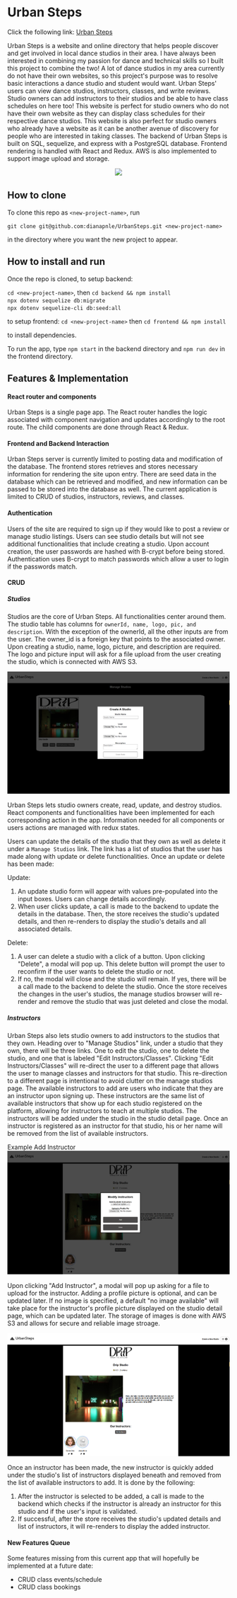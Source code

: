 # Urban Steps

Click the following link: [Urban Steps](https://urbansteps.onrender.com/)

Urban Steps is a website and online directory that helps people discover and get involved in local dance studios in their area. I have always been interested in combining my passion for dance and technical skills so I built this project to combine the two! A lot of dance studios in my area currently do not have their own websites, so this project's purpose was to resolve basic interactions a dance studio and student would want. Urban Steps' users can view dance studios, instructors, classes, and write reviews. Studio owners can add instructors to their studios and be able to have class schedules on here too! This website is perfect for studio owners who do not have their own website as they can display class schedules for their respective dance studios. This website is also perfect for studio owners who already have a website as it can be another avenue of discovery for people who are interested in taking classes. The backend of Urban Steps is built on SQL, sequelize, and express with a PostgreSQL database. Frontend rendering is handled with React and Redux. AWS is also implemented to support image upload and storage.

<p align="center">
  <a href="https://skillicons.dev">
    <img src="https://skillicons.dev/icons?i=js,sqlite,nodejs,sequelize,postgres,react,redux,express,aws" />
  </a>
</p>

## How to clone

To clone this repo as `<new-project-name>`, run

```shell
git clone git@github.com:dianapnle/UrbanSteps.git <new-project-name>
```

in the directory where you want the new project to appear.

## How to install and run

Once the repo is cloned, to setup backend:

`cd <new-project-name>`, then `cd backend && npm install` \
`npx dotenv sequelize db:migrate`\
`npx dotenv sequelize-cli db:seed:all`

to setup frontend:
`cd <new-project-name>` then `cd frontend && npm install`

to install
dependencies.

To run the app, type `npm start` in the backend directory and `npm run dev` in the frontend directory.

## Features & Implementation

#### React router and components

Urban Steps is a single page app. The React router handles the logic associated with component navigation and updates accordingly to the root route. The child components are done through React & Redux.

#### Frontend and Backend Interaction

Urban Steps server is currently limited to posting data and modification of the database. The frontend stores retrieves and stores necessary information for rendering the site upon entry. There are seed data in the database which can be retrieved and modified, and new information can be passed to be stored into the database as well. The current application is limited to CRUD of studios, instructors, reviews, and classes.

#### Authentication

Users of the site are required to sign up if they would like to post a review or manage studio listings. Users can see studio details but will not see additional functionalities that include creating a studio. Upon account creation, the user passwords are hashed with B-crypt before being stored. Authentication uses B-crypt to match passwords which allow a user to login if the passwords match.

#### CRUD

##### Studios

Studios are the core of Urban Steps. All functionalities center around them. The studio table has columns for `ownerId, name, logo, pic, and description`. With the exception of the ownerId, all the other inputs are from the user. The owner_id is a foreign key that points to the associated owner. Upon creating a studio, name, logo, picture, and description are required. The logo and picture input will ask for a file upload from the user creating the studio, which is connected with AWS S3.

<img src="frontend/images/addstudio.png" />


Urban Steps lets studio owners create, read, update, and destroy studios. React components and functionalities have been implemented for each corresponding action in the app. Information needed for all components or users actions are managed with redux states.

Users can update the details of the studio that they own as well as delete it under a `Manage Studios` link. The link has a list of studios that the user has made along with update or delete functionalities. Once an update or delete has been made:

Update:
1. An update studio form will appear with values pre-populated into the input boxes. Users can change details accordingly.
2. When user clicks update, a call is made to the backend to update the details in the database. Then, the store receives the studio's updated details, and then re-renders to display the studio's details and all associated details.

Delete:
1. A user can delete a studio with a click of a button. Upon clicking "Delete", a modal will pop up. This delete button will prompt the user to reconfirm if the user wants to delete the studio or not.
2. If no, the modal will close and the studio will remain. If yes, there will be a call made to the backend to delete the studio. Once the store receives the changes in the user's studios, the manage studios browser will re-render and remove the studio that was just deleted and close the modal.

##### Instructors

Urban Steps also lets studio owners to add instructors to the studios that they own. Heading over to "Manage Studios" link, under a studio that they own, there will be three links. One to edit the studio, one to delete the studio, and one that is labeled "Edit Instructors/Classes". Clicking "Edit Instructors/Classes" will re-direct the user to a different page that allows the user to manage classes and instructors for that studio. This re-direction to a different page is intentional to avoid clutter on the manage studios page. The available instructors to add are users who indicate that they are an instructor upon signing up. These instructors are the same list of available instructors that show up for each studio registered on the platform, allowing for instructors to teach at multiple studios. The instructors will be added under the studio in the studio detail page. Once an instructor is registered as an instructor for that studio, his or her name will be removed from the list of available instructors.

Example Add Instructor
<img src="frontend/images/createinstructors.png" />

Upon clicking "Add Instructor", a modal will pop up asking for a file to upload for the instructor. Adding a profile picture is optional, and can be updated later. If no image is specified, a default "no image available" will take place for the instructor's profile picture displayed on the studio detail page, which can be updated later. The storage of images is done with AWS S3 and allows for secure and reliable image stroage.

<img src="frontend/images/uploadinstructor.png" />

Once an instructor has been made, the new instructor is quickly added under the studio's list of instructors displayed beneath and removed from the list of available instructors to add. It is done by the following:

1. After the instructor is selected to be added, a call is made to the backend which checks if the instructor is already an instructor for this studio and if the user's input is validated.
2. If successful, after the store receives the studio's updated details and list of instructors, it will re-renders to display the added instructor.

#### New Features Queue

Some features missing from this current app that will hopefully be implemented at a future date:

- CRUD class events/schedule
- CRUD class bookings
